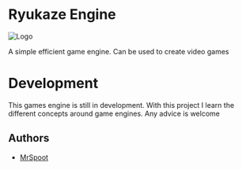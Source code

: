 # Ryukaze Engine

![Logo](C:\Users\Betterfly\Documents\GitHub\RyukazeEngine\logo.png)

A simple efficient game engine. Can be used to create video games

# Development
This games engine is still in development. With this project I learn the different concepts around game engines.
Any advice is welcome


## Authors

- [MrSpoot](https://www.github.com/MrSpoot)

